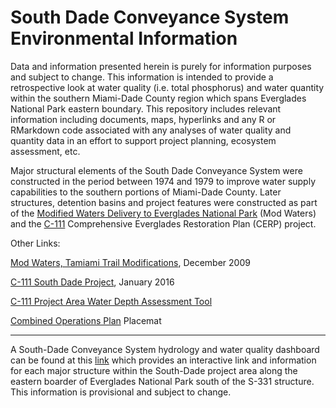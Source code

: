 South Dade Conveyance System Environmental Information
================

Data and information presented herein is purely for information purposes
and subject to change. This information is intended to provide a
retrospective look at water quality (i.e. total phosphorus) and water
quantity within the southern Miami-Dade County region which spans
Everglades National Park eastern boundary. This repository includes
relevant information including documents, maps, hyperlinks and any R or
RMarkdown code associated with any analyses of water quality and
quantity data in an effort to support project planning, ecosystem
assessment, etc.

Major structural elements of the South Dade Conveyance System were
constructed in the period between 1974 and 1979 to improve water supply
capabilities to the southern portions of Miami-Dade County. Later
structures, detention basins and project features were constructed as
part of the [Modified Waters Delivery to Everglades National
Park](https://www.nps.gov/ever/learn/nature/modwater.htm) (Mod Waters)
and the
[C-111](http://www.saj.usace.army.mil/Missions/Environmental/Ecosystem-Restoration/C-111-South-Dade-Project/)
Comprehensive Everglades Restoration Plan (CERP) project.

Other Links:

[Mod Waters, Tamiami Trail
Modifications](https://my.sfwmd.gov/portal/page/portal/common/pdf/splash/spl_modwater.pdf),
December 2009

[C-111 South Dade
Project](https://www.sfwmd.gov/sites/default/files/documents/jtf_c111_south_dade.pdf),
January 2016

[C-111 Project Area Water Depth Assessment
Tool](https://www.sfwmd.gov/science-data/modeling/wdat)

[Combined Operations
Plan](https://www.saj.usace.army.mil/Portals/44/docs/Environmental/C-111%20South%20Dade/SouthernEvergladesOverview_web.pdf)
Placemat

-----

A South-Dade Conveyance System hydrology and water quality dashboard can
be found at this [link](https://owper-tech.github.io/SouthDade_WQ/)
which provides an interactive link and information for each major
structure within the South-Dade project area along the eastern boarder
of Everglades National Park south of the S-331 structure. This
information is provisional and subject to change.
